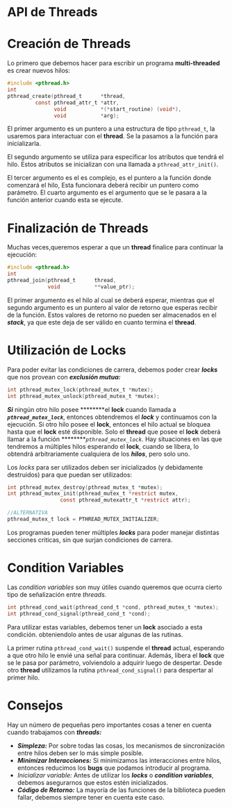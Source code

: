 # API de Threads

# Creación de Threads

Lo primero que debemos hacer para escribir un programa **************multi-threaded************** es crear nuevos hilos:

```c
#include <pthread.h>
int
pthread_create(pthread_t      *thread,
         const pthread_attr_t *attr,
               void           *(*start_routine) (void*),
               void           *arg);
```

El primer argumento es un puntero a una estructura de tipo `pthread_t`, la usaremos para interactuar con el ******thread******. Se la pasamos a la función para inicializarla.

El segundo argumento se utiliza para especificar los atributos que tendrá el hilo. Estos atributos se inicializan con una llamada a `pthread_attr_init()`.

El tercer argumento es el es complejo, es el puntero a la función donde comenzará el hilo, Esta funcionara deberá recibir un puntero como parámetro. El cuarto argumento es el argumento que se le pasara a la función anterior cuando esta se ejecute.

# Finalización de Threads

Muchas veces,queremos esperar a que un ******thread****** finalice para continuar la ejecución:

```c
#include <pthread.h>
int
pthread_join(pthread_t      thread,
             void           **value_ptr);
```

El primer argumento es el hilo al cual se deberá esperar, mientras que el segundo argumento es un puntero al valor de retorno que esperas recibir de la función. Estos valores de retorno no pueden ser almacenados en el *****stack*****, ya que este deja de ser válido en cuanto termina el ******thread******. 

# Utilización de Locks

Para poder evitar las condiciones de carrera, debemos poder crear *****locks***** que nos provean con ***************exclusión mutua:***************

```c
int pthread_mutex_lock(pthread_mutex_t *mutex);
int pthread_mutex_unlock(pthread_mutex_t *mutex);
```

 ***************Si*************** ningún otro hilo posee ********el ****lock**** cuando llamada a *********`pthread_mutex_lock`*********, entonces obtendremos el *******lock******* y continuamos con la ejecución. Si otro hilo posee el ****lock****, entonces el hilo actual se bloquea hasta que el ****lock**** esté disponible. Solo el ******thread****** que posee el ****lock**** deberá llamar a la función *********`pthread_mutex_lock`.* Hay situaciones en las que tendremos a múltiples hilos esperando el ****lock****, cuando se libera, lo obtendrá arbitrariamente cualquiera de los *****hilos*****, pero solo uno.

Los *locks* para ser utilizados deben ser inicializados (y debidamente destruidos) para que puedan ser utilizados:

```c
int pthread_mutex_destroy(pthread_mutex_t *mutex);
int pthread_mutex_init(pthread_mutex_t *restrict mutex,
                 const pthread_mutexattr_t *restrict attr);

//ALTERNATIVA
pthread_mutex_t lock = PTHREAD_MUTEX_INITIALIZER;
```

Los programas pueden tener múltiples *****locks***** para poder manejar distintas secciones criticas, sin que surjan condiciones de carrera.

# Condition Variables

Las *condition variables* son muy útiles cuando queremos que ocurra cierto tipo de señalización entre *threads.*

```c
int pthread_cond_wait(pthread_cond_t *cond, pthread_mutex_t *mutex);
int pthread_cond_signal(pthread_cond_t *cond);
```

Para utilizar estas variables, debemos tener un ****lock**** asociado a esta condición. obteniendolo antes de usar algunas de las rutinas.

La primer rutina `pthread_cond_wait()` suspende el ******thread****** actual, esperando a que otro hilo le envié una señal para continuar. Además, libera el ****lock**** que se le pasa por parámetro, volviendolo a adquirir luego de despertar. Desde otro ******thread****** utilizamos la rutina `pthread_cond_signal()` para despertar al primer hilo.

# Consejos

Hay un número de pequeñas pero importantes cosas a tener en cuenta cuando trabajamos con *******threads:*******

- ***************Simpleza:*************** Por sobre todas las cosas, los mecanismos de sincronización entre hilos deben ser lo más simple posible.
- *************************Minimizar Interacciones:************************* Si minimizamos las interacciones entre hilos, entonces reducimos los ****bugs**** que podamos introducir al programa.
- *Inicializar variable:* Antes de utilizar los *****locks***** o *******************condition variables*******************, debemos asegurarnos que estos estén inicializados.
- *******************Código de Retorno:******************* La mayoría de las funciones de la biblioteca pueden fallar, debemos siempre tener en cuenta este caso.